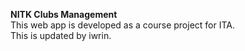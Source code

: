 **NITK Clubs Management**  
This web app is developed as a course project for ITA.  
This is updated by iwrin.  
